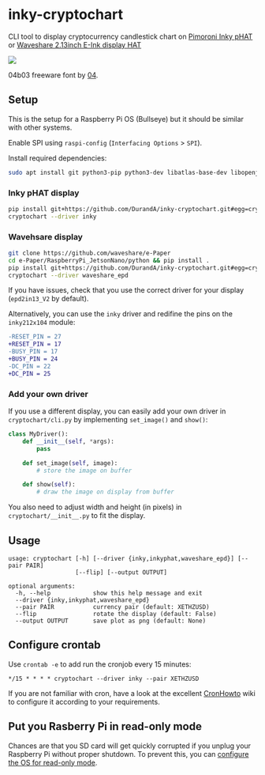 # inky-cryptochart

CLI tool to display cryptocurrency candlestick chart on [Pimoroni Inky pHAT](https://shop.pimoroni.com/products/inky-phat) or [Waveshare 2.13inch E-Ink display HAT](https://www.waveshare.com/2.13inch-e-paper-hat-b.htm)

![](https://github.com/DurandA/inky-cryptochart/wiki/images/inky-cryptochart.jpg)

04b03 freeware font by [04](http://www.04.jp.org/).

## Setup

This is the setup for a Raspberry Pi OS (Bullseye) but it should be similar with other systems.

Enable SPI using `raspi-config` (`Interfacing Options` > `SPI`).

Install required dependencies:

```sh
sudo apt install git python3-pip python3-dev libatlas-base-dev libopenjp2-7
```

### Inky pHAT display

```sh
pip install git+https://github.com/DurandA/inky-cryptochart.git#egg=cryptochart[inky]
cryptochart --driver inky
```

### Wavehsare display

```sh
git clone https://github.com/waveshare/e-Paper
cd e-Paper/RaspberryPi_JetsonNano/python && pip install .
pip install git+https://github.com/DurandA/inky-cryptochart.git#egg=cryptochart[waveshare_epd]
cryptochart --driver waveshare_epd
```

If you have issues, check that you use the correct driver for your display (`epd2in13_V2` by default).

Alternatively, you can use the `inky` driver and redifine the pins on the `inky212x104` module:

```diff
-RESET_PIN = 27
+RESET_PIN = 17
-BUSY_PIN = 17
+BUSY_PIN = 24
-DC_PIN = 22
+DC_PIN = 25
```

### Add your own driver

If you use a different display, you can easily add your own driver in `cryptochart/cli.py` by implementing `set_image()` and `show()`:

```python
class MyDriver():
    def __init__(self, *args):
        pass

    def set_image(self, image):
        # store the image on buffer

    def show(self):
        # draw the image on display from buffer
```

You also need to adjust width and height (in pixels) in `cryptochart/__init__.py` to fit the display.

## Usage

```
usage: cryptochart [-h] [--driver {inky,inkyphat,waveshare_epd}] [--pair PAIR]
                   [--flip] [--output OUTPUT]

optional arguments:
  -h, --help            show this help message and exit
  --driver {inky,inkyphat,waveshare_epd}
  --pair PAIR           currency pair (default: XETHZUSD)
  --flip                rotate the display (default: False)
  --output OUTPUT       save plot as png (default: None)
```

## Configure crontab

Use `crontab -e` to add run the cronjob every 15 minutes:

```
*/15 * * * * cryptochart --driver inky --pair XETHZUSD
```

If you are not familiar with cron, have a look at the excellent [CronHowto](https://help.ubuntu.com/community/CronHowto) wiki to configure it according to your requirements.

## Put you Rasberry Pi in read-only mode

Chances are that you SD card will get quickly corrupted if you unplug your Raspberry Pi without proper shutdown. To prevent this, you can [configure the OS for read-only mode](https://learn.adafruit.com/read-only-raspberry-pi).
